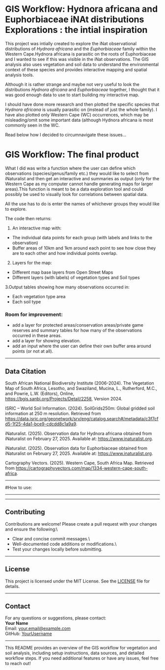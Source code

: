 # GIS Workflow: Hydnora africana and Euphorbiaceae iNAt distributions Explorations : the intial inspiration

This project was intially created to explore the iNat observational distributions of *Hydnora africana* and the *Euphorbiaceae* family within the Western Cape.Hydnora africana is parasitic on the roots of Euphorbiaceae and I wanted to see if this was visible in the iNat observations.
The GIS analysis also uses vegetation and soil data to understand the environmental context of these species and provides interactive mapping and spatial analysis tools.

Although it is rather strange and maybe not very useful to look the distributions *Hydnora africana* and *Euphorbiaceae* together, I thought that it was good enough data to use to start building my interactive map.

I should have done more research and then plotted the specific species that *Hydnora africana* is usually parasitic on (instead of just the whole family). I have also plotted only Western Cape (WC) occurrences, which may be misleading/omit some important data (although Hydnora africana is most commonly seen in the WC.

Read below how I decided to circumnavigate these issues...


# GIS Workflow: The final product

What I did was write a function where the user can define which observations (species/genus/family etc.) they would like to select from iNaturalist and then get an interactive and summaries as output (only for the Western Cape as my computer cannot handle generating maps for larger areas).This function is meant to be a data exploration tool and could possibly be used to visually look for correlations between spatial data.

All the use has to do is enter the names of whichever groups they would like to explore.

The code then returns:

1. An interactive map with:

 - The individual data points for each group (with labels and links to the observation)
 - Buffer areas of 10km and 1km around each point to see how close they are to each other and how individual points overlap.
 
2. Layers for the map:

  - Different map base layers from Open Street Maps
  - Different layers (with labels) of vegetation types and Soil types
  
3.Output tables showing how many observations occurred in:

  - Each vegetation type area
  - Each soil type

### Room for improvement:

- add a layer for protected areas/conservation areas/private game reserves and summary tables for how many of the observations occurred in these areas.
- add a layer for showing elevation. 
- add an input where the user can define their own buffer area around points (or not at all).

------------------------------------------------------------------------

## **Data Citation**

South African National Biodiversity Institute (2006-2024). The Vegetation Map of South Africa, Lesotho, and Swaziland, Mucina, L., Rutherford, M.C., and Powrie, L.W. (Editors), Online, <https://bgis.sanbi.org/Projects/Detail/2258>, Version 2024.

ISRIC – World Soil Information. (2024). SoilGrids250m: Global gridded soil information at 250 m resolution. Retrieved from <https://data.isric.org/geonetwork/srv/eng/catalog.search#/metadata/c3f7cfd5-1f25-4da1-bce9-cdcdd8c1a9a9>.

iNaturalist. (2025). Observation data for Hydnora africana obtained from iNaturalist on February 27, 2025. Available at: <https://www.inaturalist.org>.

iNaturalist. (2025). Observation data for Euphorbiaceae obtained from iNaturalist on February 27, 2025. Available at: <https://www.inaturalist.org>.

Cartography Vectors. (2025). Western Cape, South Africa Map. Retrieved from <https://cartographyvectors.com/map/1334-western-cape-south-africa>.

------------------------------------------------------------------------
#How to use:

-----------------------------------------------------------
-----------------------------------------------------------

## **Contributing**

Contributions are welcome! Please create a pull request with your changes and ensure the following:\
- Clear and concise commit messages.\
- Well-documented code additions or modifications.\
- Test your changes locally before submitting.

------------------------------------------------------------------------

## **License**

This project is licensed under the MIT License. See the [LICENSE](LICENSE) file for details.

------------------------------------------------------------------------

## **Contact**

For any questions or suggestions, please contact:\
**Your Name**\
Email: [your.email\@example.com](mailto:your.email@example.com)\
GitHub: [YourUsername](https://github.com/YourUsername)

------------------------------------------------------------------------

This README provides an overview of the GIS workflow for vegetation and soil analysis, including setup instructions, data sources, and detailed workflow steps. If you need additional features or have any issues, feel free to reach out!
